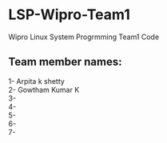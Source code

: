 # LSP-Wipro-Team1
Wipro Linux System Progrmming Team1 Code

## Team member names:
1-  Arpita k shetty  
2-  Gowtham Kumar K   
3-  
4-  
5-  
6-  
7-  
